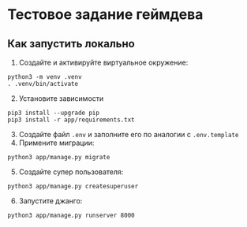 # Тестовое задание геймдева
## Как запустить локально
1. Создайте и активируйте виртуальное окружение:
```
python3 -m venv .venv
. .venv/bin/activate
```
2. Установите зависимости
```
pip3 install --upgrade pip
pip3 install -r app/requirements.txt
```
3. Создайте файл `.env` и заполните его по аналогии с `.env.template`
4. Примените миграции:
```
python3 app/manage.py migrate
```
5. Создайте супер пользователя:
```
python3 app/manage.py createsuperuser
```
6. Запустите джанго:
```
python3 app/manage.py runserver 8000
```
